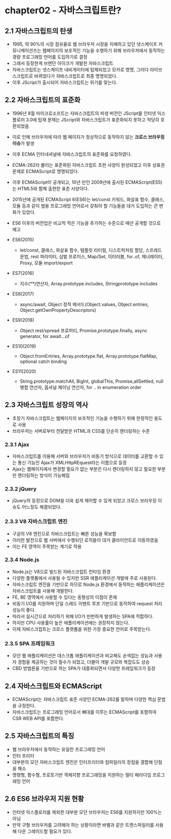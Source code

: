 # chapter02 - 자바스크립트란?

## 2.1 자바스크립트의 탄생

- 1995, 약 90%의 시장 점유율로 웹 브라우저 시장을 지배하고 있던 넷스케이프 커뮤니케이션즈는 웹페이지의 보조적인 기능을 수행하기 위해 브라우저에서 동작하는 경량 프로그래밍 언어를 도입하기로 결정
- 그래서 등장한게 브렌던 아이크가 개발한 자바스크립트
- 자바스크립트는 넷스케이프 내비게이터에 탑재되었고 모카로 명명, 그러다 라이브스크립트로 바뀌었다가 자바스크립트로 최종 명명되었다.
- 이후 JScript가 출시되어 자바스크립트는 위기를 맞는다.

## 2.2 자바스크립트의 표준화

- 1996년 8월 마이크로소프트는 자바스크립트의 파생 버전인 JScript를 인터넷 익스플로러 3.0에 탑재 문제는 JScript와 자바스크립트가 표준화되지 못하고 적당히 호환되었음
- 이로 인해 브라우저에 따라 웹 페이지가 정상적으로 동작하지 않는 **크로스 브라우징 이슈**가 발생
- 이후 ECMA 인터내셔널에 자바스크립트의 표준화를 요청하였다.
- ECMA-262라 불리는 표준화된 자바스크립트 초판 사양이 완성되었고 이후 상표권 문제로 ECMAScript로 명명되었다.
- 이후 ECMAScript이 공개되고, 10년 만인 2009년에 출사된 ECMAScript(ES5)는 HTML5와 함께 출현한 표준 사양이다.
- 2015년에 공개된 ECMAScript 6(ES6)는 let/const 키워드, 화살표 함수, 클래스, 모듈 등과 같이 범용 프로그래밍 언어로서 갖춰야 할 기능들을 대거 도입하는 큰 변화가 있었다.
- ES6 이후의 버전업은 비교적 작은 기능을 추가하는 수준으로 매년 공개할 것으로 예고

- ES6(2015)
  - let/const, 클래스, 화살표 함수, 템플릿 리터럴, 디스트럭처링 할당, 스프레드 문법, rest 파라미터, 심벌 프로미스, Map/Set, 이터러블, for..of, 제너레이터, Proxy, 모듈 import/export
- ES7(2016)
  - 지수(\*\*)연산자, Array.prototype.includes, Stringprototype.includes
- ES8(2017)
  - async/await, Object 정적 메서드(Object.values, Object.entries, Object.getOwnPropertyDescriptors)
- ES9(2018)
  - Object rest/spread 프로퍼티, Promise,prototype.finally, async generator, for await...of
- ES10(2019)
  - Object.fromEntries, Array.prototype.flat, Array.prototype.flatMap, optional catch binding
- ES11(2020)
  - String.prototype.matchAll, BigInt, globalThis, Promise,allSettled, null 병합 연산자, 옵셔널 체이닝 연산자, for .. in enumeration order

## 2.3 자바스크립트 성장의 역사
- 초창기 자바스크립트는 웹페이지의 보조적인 기능을 수행하기 위해 한정적인 용도로 사용
- 브라우저는 서버로부터 전달받은 HTML과 CSS를 단순히 렌더링하는 수준
### 2.3.1 Ajax
- 자바스크립트를 이용해 서버와 브라우저가 비동기 방식으로 데이터를 교환할 수 있는 통신 기능인 Ajax가 XMLHttpREquest라는 이름으로 등장 
- Ajax는 웹페이지에서 변경할 필요가 없는 부분은 다시 렌더링하지 않고 필요한 부분만 렌더링하는 방식이 가능해짐
### 2.3.2 jQuery
- jQuery의 등장으로 DOM을 더욱 쉽게 제어할 수 있게 되었고 크로스 브라우징 이슈도 어느정도 해결되었다.
### 2.3.3 V8 자바스크립트 엔진
- 구글의 V8 엔진으로 자바스크립트는 빠른 성능을 확보함 
- 이러한 발전으로 웹 서버에서 수행되던 로직들이 대거 클라이언트로 이동하였음
- 이는 FE 영역이 주목받는 계기로 작용 
### 2.3.4 Node.js
- Node.js는 V8으로 빌드된 자바스크립트 런타임 환경
- 다양한 플랫폼에서 사용될 수 있지만 SSR 애플리케이션 개발에 주로 사용된다.
- 자바스크립트 엔진을 기반으로 하므로 Node.js 환경에서 동작하는 애플리케이션은 자바스크립트를 사용해 개발한다.
- FE, BE 영역에서 사용할 수 있다는 동형성의 이점이 존재
- 비동기 I/O를 지원하며 단일 스레드 이벤트 루프 기반으로 동작하여 request 처리 성능이 좋다.
- 따라서 실시간으로 처리하기 위해 I/O가 빈번하게 발생하는 SPA에 적합하다. 
- 하지만 CPU 사용률이 높은 애플리케이션에는 권장하지 않는다. 
- 이제 자바스크립트는 크로스 플랫폼을 위한 가장 중요한 언어로 주목받는다. 
### 2.3.5 SPA 프레임워크 
- 모던 웹 애플리케이션은 데스크톱 애플리케이션과 비교해도 손색없는 성능과 사용자 경험을 제공하는 것이 필수가 되었고, 더불어 개발 규모와 복잡도도 상승
- CBD 방법론을 기반으로 하는 SPA가 대중화되면서 다양한 프레임워크가 등장 

## 2.4 자바스크립트와 ECMAScript
- ECMAScript는 자바스크립트 표준 사양인 ECMA-262를 말하며 다양한 핵심 문법을 규정한다.
- 자바스크립트는 프로그래밍 언어로서 뼈대를 이루는 ECMAScript를 포함하여 CSR WEB API를 포함한다. 

## 2.5 자바스크립트의 특징
- 웹 브라우저에서 동작하는 유일한 프로그래밍 언어
- 인터 프리터
- 대부분의 모던 자바스크립트 엔진은 인터프리터와 컴파일러의 장점을 결합해 단점을 해소
- 명령형, 함수형, 프로토기반 객체지향 프로그래밍을 지원하는 멀티 패러다임 프로그래밍 언어

## 2.6 ES6 브라우저 지원 현황 
- 인터넷 익스플로러를 제외한 대부분 모던 브라우저는 ES6를 지원하지만 100%는 아님
- 만약 구형 브라우저를 고려해야 하는 상황이라면 바벨과 같은 트랜스파일러를 사용해 다운 그레이드할 필요가 있다. 